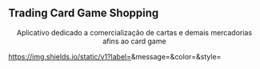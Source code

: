 ## Trading Card Game Shopping
<p align="center">Aplicativo dedicado a comercialização de cartas e demais mercadorias afins ao card game</p>

https://img.shields.io/static/v1?label=<LABEL>&message=<MESSAGE>&color=<COLOR>&style=<STYLE>&logo=<LOGO>


